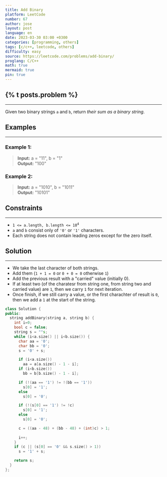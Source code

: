 ```yaml
---
title: Add Binary
platform: LeetCode
number: 67
author: jose
layout: post
language: en
date: 2023-03-30 03:00 +0300
categories: [programming, others]
tags: [c/c++, leetcode, others]
difficulty: easy
source: https://leetcode.com/problems/add-binary/
proglang: C/C++
math: true
mermaid: true
pin: true
---
```

## {% t posts.problem %}
---
Given two binary strings `a` and `b`, return *their sum as a binary string*.  

## Examples
---
### **Example 1:**
>**Input:** a = "11", b = "1"  
>**Output:** "100"  

### **Example 2:**
>**Input:** a = "1010", b = "1011"  
>**Output:** "10101"  

## Constraints
---
- <code>1 <= a.length, b.length <= 10<sup>4</sup></code>  
- `a` and `b` consist only of `'0'` or `'1'` characters.  
- Each string does not contain leading zeros except for the zero itself.  

## Solution
---
- We take the last character of both strings.  
- Add them (`1 + 1 = 0` or `0 + 0 = 0` otherwise `1`)  
- Add the previous result with a "carried" value (initially 0).  
- If at least two (of the charatesr from string one, from string two and carried value) are `1`, then we carry `1` for next iteration.  
- Once finish, if we still carry a value, or the first charachter of result is `0`, then we add a `1` at the start of the string.  

```c++
class Solution {
public:
  string addBinary(string a, string b) {
    int i=0;
    bool c = false;
    string s = ""s;
    while (i<a.size() || i<b.size()) {
      char aa = '0';
      char bb = '0';
      s = '0' + s;

      if (i<a.size())
        aa = a[a.size() - 1 - i];
      if (i<b.size())
        bb = b[b.size() - 1 - i];

      if (!(aa == '1') != !(bb == '1'))
        s[0] = '1';
      else
        s[0] = '0';

      if (!(s[0] == '1') != !c)
        s[0] = '1';
      else
        s[0] = '0';

      c = ((aa - 48) + (bb - 48) + (int)c) > 1;
      
      i++;
    }
    if (c || (s[0] == '0' && s.size() > 1))
      s = '1' + s;

    return s;
  }
};
```
